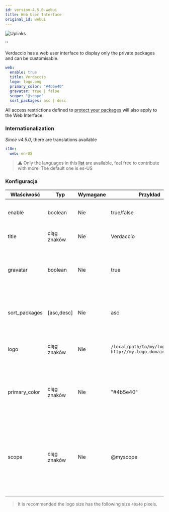 ```yaml
---
id: version-4.5.0-webui
title: Web User Interface
original_id: webui
---
```


![Uplinks](https://user-images.githubusercontent.com/558752/52916111-fa4ba980-32db-11e9-8a64-f4e06eb920b3.png)

<div id="codefund">''</div>

Verdaccio has a web user interface to display only the private packages and can be customisable.

```yaml
web:
  enable: true
  title: Verdaccio
  logo: logo.png
  primary_color: "#4b5e40"
  gravatar: true | false
  scope: "@scope"
  sort_packages: asc | desc
```

All access restrictions defined to [protect your packages](protect-your-dependencies.md) will also apply to the Web Interface.

### Internationalization

*Since v4.5.0*, there are translations available

```yaml
i18n:
  web: en-US  
```

> ⚠️ Only the languages in this [list](https://github.com/verdaccio/ui/tree/master/i18n/translations) are available, feel free to contribute with more. The default one is es-US

### Konfiguracja

| Właściwość    | Typ         | Wymagane | Przykład                                                      | Wsparcie   | Opis                                                                                                                     |
| ------------- | ----------- | -------- | ------------------------------------------------------------- | ---------- | ------------------------------------------------------------------------------------------------------------------------ |
| enable        | boolean     | Nie      | true/false                                                    | wszystkie  | allow to display the web interface                                                                                       |
| title         | ciąg znaków | Nie      | Verdaccio                                                     | wszystkie  | HTML head title description                                                                                              |
| gravatar      | boolean     | Nie      | true                                                          | `>v4`   | Gravatars will be generated under the hood if this property is enabled                                                   |
| sort_packages | [asc,desc]  | Nie      | asc                                                           | `>v4`   | By default private packages are sorted by ascending                                                                      |
| logo          | ciąg znaków | Nie      | `/local/path/to/my/logo.png` `http://my.logo.domain/logo.png` | wszystkie  | a URI where logo is located (header logo)                                                                                |
| primary_color | ciąg znaków | Nie      | "#4b5e40"                                                     | `>4`    | The primary color to use throughout the UI (header, etc)                                                                 |
| scope         | ciąg znaków | Nie      | @myscope                                                      | `>v3.x` | If you're using this registry for a specific module scope, specify that scope to set it in the webui instructions header |


> It is recommended the logo size has the following size `40x40` pixels.
